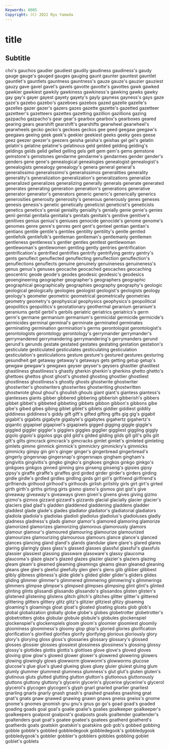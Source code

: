 ```yaml
---
Keywords: 8005
Copyright: (C) 2022 Ryu Yamada
---
```



# title

## Subtitle
cho's gauchos gaudier
gaudiest gaudily gaudiness gaudiness's gaudy gauge gauge's gauged gauges gauging
gaunt gaunter gauntest gauntlet gauntlet's gauntlets gauntness gauntness's gauze gauze's
gauzier gauziest gauzy gave gavel gavel's gavels gavotte gavotte's gavottes
gawk gawked gawkier gawkiest gawkily gawkiness gawkiness's gawking gawks gawky
gay gay's gayer gayest gayety gayety's gayly gayness gayness's gays
gaze gaze's gazebo gazebo's gazeboes gazebos gazed gazelle gazelle's gazelles
gazer gazer's gazers gazes gazette gazette's gazetted gazetteer gazetteer's gazetteers
gazettes gazetting gazillion gazillions gazing gazpacho gazpacho's gear gear's gearbox
gearbox's gearboxes geared gearing gears gearshift gearshift's gearshifts gearwheel gearwheel's
gearwheels gecko gecko's geckoes geckos gee geed geegaw geegaw's geegaws
geeing geek geek's geekier geekiest geeks geeky gees geese geez
geezer geezer's geezers geisha geisha's geishas gel gel's gelatin gelatin's
gelatine gelatine's gelatinous geld gelded gelding gelding's geldings gelds gelid
gelled gelling gels gelt gem gem's gems gemstone gemstone's gemstones
gendarme gendarme's gendarmes gender gender's genders gene gene's genealogical genealogies
genealogist genealogist's genealogists genealogy genealogy's genera general general's generalissimo generalissimo's
generalissimos generalities generality generality's generalization generalization's generalizations generalize generalized generalizes
generalizing generally generals generate generated generates generating generation generation's generations
generative generator generator's generators generic generic's generically generics generosities generosity
generosity's generous generously genes geneses genesis genesis's genetic genetically geneticist
geneticist's geneticists genetics genetics's genial geniality geniality's genially genie genie's
genies genii genital genitalia genitalia's genitals genitals's genitive genitive's genitives
genius genius's geniuses genocide genocide's genome genome's genomes genre genre's
genres gent gent's genteel gentian gentian's gentians gentile gentile's gentiles
gentility gentility's gentle gentled gentlefolk gentlefolk's gentleman gentleman's gentlemanly gentlemen
gentleness gentleness's gentler gentles gentlest gentlewoman gentlewoman's gentlewomen gentling gently
gentries gentrification gentrification's gentrified gentrifies gentrify gentrifying gentry gentry's gents
genuflect genuflected genuflecting genuflection genuflection's genuflections genuflects genuine genuinely genuineness
genuineness's genus genus's genuses geocache geocached geocaches geocaching geocentric geode
geode's geodes geodesic geodesic's geodesics geoengineering geographer geographer's geographers geographic
geographical geographically geographies geography geography's geologic geological geologically geologies geologist
geologist's geologists geology geology's geometer geometric geometrical geometrically geometries geometry
geometry's geophysical geophysics geophysics's geopolitical geopolitics geopolitics's geostationary geothermal geranium
geranium's geraniums gerbil gerbil's gerbils geriatric geriatrics geriatrics's germ germ's
germane germanium germanium's germicidal germicide germicide's germicides germinal germinal's germinate
germinated germinates germinating germination germination's germs gerontologist gerontologist's gerontologists gerontology
gerontology's gerrymander gerrymander's gerrymandered gerrymandering gerrymandering's gerrymanders gerund gerund's gerunds
gestate gestated gestates gestating gestation gestation's gesticulate gesticulated gesticulates gesticulating
gesticulation gesticulation's gesticulations gesture gesture's gestured gestures gesturing gesundheit get
getaway getaway's getaways gets getting getup getup's gewgaw gewgaw's gewgaws
geyser geyser's geysers ghastlier ghastliest ghastliness ghastliness's ghastly gherkin gherkin's
gherkins ghetto ghetto's ghettoes ghettos ghost ghost's ghosted ghosting ghostlier
ghostliest ghostliness ghostliness's ghostly ghosts ghostwrite ghostwriter ghostwriter's ghostwriters ghostwrites
ghostwriting ghostwritten ghostwrote ghoul ghoul's ghoulish ghouls giant giant's giantess
giantess's giantesses giants gibber gibbered gibbering gibberish gibberish's gibbers gibbet
gibbet's gibbeted gibbeting gibbets gibbon gibbon's gibbons gibe gibe's gibed
gibes gibing giblet giblet's giblets giddier giddiest giddily giddiness giddiness's
giddy gift gift's gifted gifting gifts gig gig's gigabit gigabit's
gigabits gigabyte gigabyte's gigabytes gigahertz gigahertz's gigantic gigapixel gigapixel's gigapixels
gigged gigging giggle giggle's giggled giggler giggler's gigglers giggles gigglier
giggliest giggling giggly gigolo gigolo's gigolos gigs gild gild's gilded
gilding gilds gill gill's gills gilt gilt's gilts gimcrack gimcrack's
gimcracks gimlet gimlet's gimleted gimleting gimlets gimme gimmick gimmick's gimmickry
gimmickry's gimmicks gimmicky gimpy gin gin's ginger ginger's gingerbread gingerbread's
gingerly gingersnap gingersnap's gingersnaps gingham gingham's gingivitis gingivitis's gingko gingko's
gingkoes gingkos ginkgo ginkgo's ginkgoes ginkgos ginned ginning gins ginseng
ginseng's gipsies gipsy gipsy's giraffe giraffe's giraffes gird girded girder
girder's girders girding girdle girdle's girdled girdles girdling girds girl
girl's girlfriend girlfriend's girlfriends girlhood girlhood's girlhoods girlish girlishly girls
girt girt's girted girth girth's girths girting girts gismo gismo's
gismos gist gist's give giveaway giveaway's giveaways given given's givens
gives giving gizmo gizmo's gizmos gizzard gizzard's gizzards glacial glacially
glacier glacier's glaciers glad glad's gladden gladdened gladdening gladdens gladder
gladdest glade glade's glades gladiator gladiator's gladiatorial gladiators gladiola gladiola's
gladiolas gladioli gladiolus gladiolus's gladioluses gladly gladness gladness's glads glamor
glamor's glamored glamoring glamorize glamorized glamorizes glamorizing glamorous glamorously glamors
glamour glamour's glamoured glamouring glamourize glamourized glamourizes glamourizing glamourous glamours
glance glance's glanced glances glancing gland gland's glands glandular glare
glare's glared glares glaring glaringly glass glass's glassed glasses glassful
glassful's glassfuls glassier glassiest glassing glassware glassware's glassy glaucoma glaucoma's
glaze glaze's glazed glazes glazier glazier's glaziers glazing gleam gleam's
gleamed gleaming gleamings gleams glean gleaned gleaning gleans glee glee's
gleeful gleefully glen glen's glens glib glibber glibbest glibly glibness
glibness's glide glide's glided glider glider's gliders glides gliding glimmer
glimmer's glimmered glimmering glimmering's glimmerings glimmers glimpse glimpse's glimpsed glimpses
glimpsing glint glint's glinted glinting glints glissandi glissando glissando's glissandos
glisten glisten's glistened glistening glistens glitch glitch's glitches glitter glitter's
glittered glittering glitters glittery glitz glitz's glitzier glitziest glitzy gloaming
gloaming's gloamings gloat gloat's gloated gloating gloats glob glob's global
globalization globally globe globe's globes globetrotter globetrotter's globetrotters globs globular
globule globule's globules glockenspiel glockenspiel's glockenspiels gloom gloom's gloomier gloomiest
gloomily gloominess gloominess's gloomy glop glop's gloried glories glorification glorification's
glorified glorifies glorify glorifying glorious gloriously glory glory's glorying gloss
gloss's glossaries glossary glossary's glossed glosses glossier glossies glossiest glossiness
glossiness's glossing glossy glossy's glottides glottis glottis's glottises glove glove's
gloved gloves gloving glow glow's glowed glower glower's glowered glowering
glowers glowing glowingly glows glowworm glowworm's glowworms glucose glucose's glue
glue's glued glueing glues gluey gluier gluiest gluing glum glumly
glummer glummest glumness glumness's glut glut's gluten gluten's glutinous gluts
glutted glutting glutton glutton's gluttonous gluttonously gluttons gluttony gluttony's glycerin
glycerin's glycerine glycerine's glycerol glycerol's glycogen glycogen's glyph gnarl gnarled
gnarlier gnarliest gnarling gnarls gnarly gnash gnash's gnashed gnashes gnashing
gnat gnat's gnats gnaw gnawed gnawing gnawn gnaws gneiss gneiss's
gnome gnome's gnomes gnomish gnu gnu's gnus go go's goad
goad's goaded goading goads goal goal's goalie goalie's goalies goalkeeper
goalkeeper's goalkeepers goalpost goalpost's goalposts goals goaltender goaltender's goaltenders goat
goat's goatee goatee's goatees goatherd goatherd's goatherds goats goatskin goatskin's
goatskins gob gob's gobbed gobbing gobble gobble's gobbled gobbledegook gobbledegook's
gobbledygook gobbledygook's gobbler gobbler's gobblers gobbles gobbling goblet goblet's goblets
